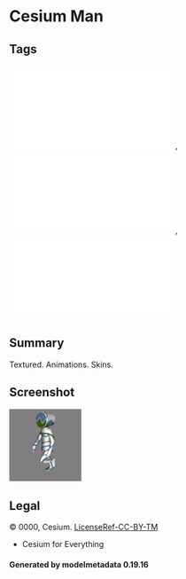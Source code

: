 # Cesium Man

## Tags

![core](../../Models-core.md), ![issues](../../Models-issues.md), ![testing](../../Models-testing.md)

## Summary

Textured. Animations. Skins.

## Screenshot

![screenshot](screenshot/screenshot.gif)

## Legal

&copy; 0000, Cesium. [LicenseRef-CC-BY-TM]()

 - Cesium for Everything

#### Generated by modelmetadata 0.19.16
